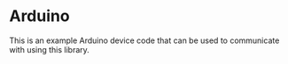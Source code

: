 Arduino
=======
This is an example Arduino device code that can be used to communicate with using this library.

